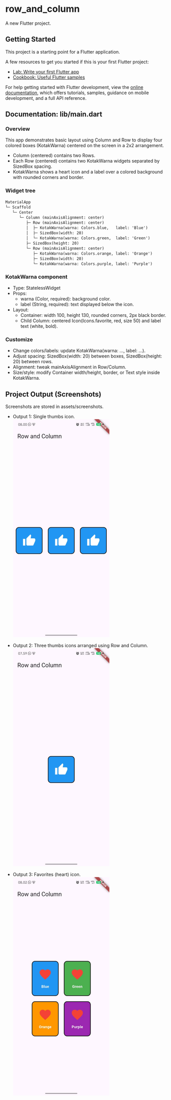 # row_and_column

A new Flutter project.

## Getting Started

This project is a starting point for a Flutter application.

A few resources to get you started if this is your first Flutter project:

- [Lab: Write your first Flutter app](https://docs.flutter.dev/get-started/codelab)
- [Cookbook: Useful Flutter samples](https://docs.flutter.dev/cookbook)

For help getting started with Flutter development, view the
[online documentation](https://docs.flutter.dev/), which offers tutorials,
samples, guidance on mobile development, and a full API reference.

## Documentation: lib/main.dart

### Overview

This app demonstrates basic layout using Column and Row to display four colored boxes (KotakWarna) centered on the screen in a 2x2 arrangement.

- Column (centered) contains two Rows.
- Each Row (centered) contains two KotakWarna widgets separated by SizedBox spacing.
- KotakWarna shows a heart icon and a label over a colored background with rounded corners and border.

### Widget tree

```
MaterialApp
└─ Scaffold
   └─ Center
      └─ Column (mainAxisAlignment: center)
         ├─ Row (mainAxisAlignment: center)
         │  ├─ KotakWarna(warna: Colors.blue,   label: 'Blue')
         │  ├─ SizedBox(width: 20)
         │  └─ KotakWarna(warna: Colors.green,  label: 'Green')
         ├─ SizedBox(height: 20)
         └─ Row (mainAxisAlignment: center)
            ├─ KotakWarna(warna: Colors.orange, label: 'Orange')
            ├─ SizedBox(width: 20)
            └─ KotakWarna(warna: Colors.purple, label: 'Purple')
```

### KotakWarna component

- Type: StatelessWidget
- Props:
  - warna (Color, required): background color.
  - label (String, required): text displayed below the icon.
- Layout:
  - Container: width 100, height 130, rounded corners, 2px black border.
  - Child Column: centered Icon(Icons.favorite, red, size 50) and label text (white, bold).

### Customize

- Change colors/labels: update KotakWarna(warna: ..., label: ...).
- Adjust spacing: SizedBox(width: 20) between boxes, SizedBox(height: 20) between rows.
- Alignment: tweak mainAxisAlignment in Row/Column.
- Size/style: modify Container width/height, border, or Text style inside KotakWarna.

## Project Output (Screenshots)

Screenshots are stored in assets/screenshots.

- Output 1: Single thumbs icon.  
  <img src="assets/screenshots/output_1.jpg" alt="Single thumbs up icon" width="300" height="auto" />

- Output 2: Three thumbs icons arranged using Row and Column.  
  <img src="assets/screenshots/output_2.jpg" alt="Three thumbs icons in Row and Column layout" width="300" height="auto" />

- Output 3: Favorites (heart) icon.  
  <img src="assets/screenshots/output_3.jpg" alt="Favorites heart icon" width="300" height="auto" />

